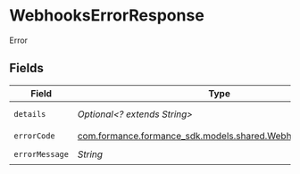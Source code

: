 # WebhooksErrorResponse

Error


## Fields

| Field                                                                                                   | Type                                                                                                    | Required                                                                                                | Description                                                                                             | Example                                                                                                 |
| ------------------------------------------------------------------------------------------------------- | ------------------------------------------------------------------------------------------------------- | ------------------------------------------------------------------------------------------------------- | ------------------------------------------------------------------------------------------------------- | ------------------------------------------------------------------------------------------------------- |
| `details`                                                                                               | *Optional<? extends String>*                                                                            | :heavy_minus_sign:                                                                                      | N/A                                                                                                     | https://play.numscript.org/?payload=eyJlcnJvciI6ImFjY291bnQgaGFkIGluc3VmZmljaWVudCBmdW5kcyJ9            |
| `errorCode`                                                                                             | [com.formance.formance_sdk.models.shared.WebhooksErrorsEnum](../../models/shared/WebhooksErrorsEnum.md) | :heavy_check_mark:                                                                                      | N/A                                                                                                     | VALIDATION                                                                                              |
| `errorMessage`                                                                                          | *String*                                                                                                | :heavy_check_mark:                                                                                      | N/A                                                                                                     | [VALIDATION] invalid 'cursor' query param                                                               |